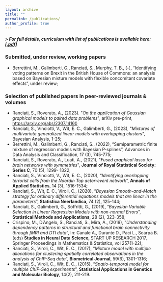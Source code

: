 ```yaml
---
layout: archive
title: ""
permalink: /publications/
author_profile: true
---
```

##### > For full details, curriculum with list of publications is available here: [**[.pdf]**](/files/ranciati_cv.pdf)

### Submitted, under review, working papers

* Berrettini, M., Galimberti, G., Ranciati, S., Murphy, T. B., (-), “Identifying voting patterns on Brexit in the British House of Commons: an analysis based on Bayesian mixture models with flexible concomitant covariate effects”, under review;

### Selection of published papers in peer-reviewed journals & volumes

* Ranciati, S., Roverato, A., (2023). "*On the application of Gaussian graphical models to paired data problems*", arXiv pre-print, https://arxiv.org/abs/2307.14160
* Ranciati, S., Vinciotti, V., Wit, E. C., Galimberti, G., (2023), "*Mixtures of multivariate generalized linear models with overlapping clusters*", Bayesian Analysis, 1-25;
* Berrettini, M., Galimberti, G., Ranciati, S., (2022), “Semiparametric finite mixture of regression models with Bayesian P-splines”, Advances in Data Analysis and Classification, 17 (3), 745-775;
* Ranciati, S., Roverato, A., Luati, A., (2021), "*Fused graphical lasso for brain networks with symmetries*", **Journal of Royal Statistical Society: Series C**, 70 (5), 1299- 1322;
* Ranciati, S., Vinciotti, V., Wit, E. C., (2020), “*Identifying overlapping terrorist cells from the Noordin Top actor-event network*”, **Annals of Applied Statistics**, 14 (3), 1516-1534;
* Ranciati, S., Wit, E. C., Viroli, C., (2020), “*Bayesian Smooth-and-Match strategy for ordinary differential equations models that are linear in the parameters*”, **Statistica Neerlandica**, 74 (2), 125-144;
* Ranciati, S., Galimberti, G., Soffritti, G., (2019), “*Bayesian Variable Selection in Linear Regression Models with non-normal Errors*”, **Statistical Methods and Applications**, 28 (2), 323-358;
* Crispino, M., D’Angelo, S., Ranciati, S., Mira, A., (2018), “*Understanding dependency patterns in structural and functional brain connectivity through fMRI and DTI data*”, In: Canale A., Durante D., Paci L., Scarpa B. (eds) **Studies in Neural Data Science**, START UP RESEARCH 2017, Springer Proceedings in Mathematics & Statistics, vol 257(1-22);
* Ranciati, S., Viroli, C., Wit, E. C., (2017), “*Mixture model with multiple allocations for clustering spatially correlated observations in the analysis of ChIP-Seq data*”, **Biometrical Journal**, 59(6), 1301-1316;
* Ranciati, S., Viroli, C., Wit, E. C., (2015), “*Spatio-temporal model for multiple ChIP-Seq experiments*”, **Statistical Applications in Genetics and Molecular Biology**, 14(2), 211-219.


